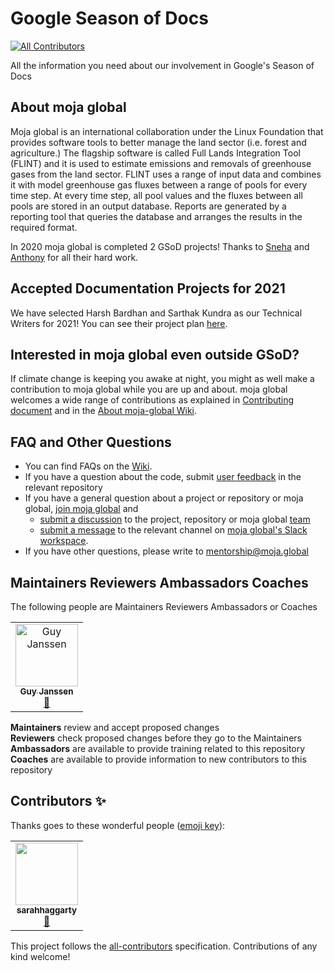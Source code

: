 # Google Season of Docs
<!-- ALL-CONTRIBUTORS-BADGE:START - Do not remove or modify this section -->
[![All Contributors](https://img.shields.io/badge/all_contributors-1-orange.svg?style=flat-square)](#contributors-)
<!-- ALL-CONTRIBUTORS-BADGE:END -->
All the information you need about our involvement in Google's Season of Docs

## About moja global
Moja global is an international collaboration under the Linux Foundation that provides software tools to better manage the land sector (i.e. forest and agriculture.) The flagship software is called Full Lands Integration Tool (FLINT) and it is used to estimate emissions and removals of greenhouse gases from the land sector. FLINT uses a range of input data and combines it with model greenhouse gas fluxes between a range of pools for every time step. At every time step, all pool values and the fluxes between all pools are stored in an output database. Reports are generated by a reporting tool that queries the database and arranges the results in the required format.  

In 2020 moja global is completed 2 GSoD projects! Thanks to [Sneha](https://github.com/Tlazypanda) and [Anthony](https://github.com/Tonnix) for all their hard work.

## Accepted Documentation Projects for 2021

We have selected Harsh Bardhan and Sarthak Kundra as our Technical Writers for 2021! You can see their project plan [here](https://github.com/moja-global/Google_Season_of_Documentation/blob/master/GSoD2021-moja-global-proposal.md). 

## Interested in moja global even outside GSoD?  

If climate change is keeping you awake at night, you might as well make a contribution to moja global while you are up and about. moja global welcomes a wide range of contributions as explained in [Contributing document](https://github.com/moja-global/About-moja-global/blob/master/CONTRIBUTING.md) and in the [About moja-global Wiki](https://github.com/moja-global/.github/wiki).  


## FAQ and Other Questions  

* You can find FAQs on the [Wiki](https://github.com/moja-global/About-moja-global/blob/master/Contributing/How-to-Join-moja-global.md).  
* If you have a question about the code, submit [user feedback](https://github.com/moja-global/About-moja-global/blob/master/Contributing/How-to-Provide-User-Feedback.md) in the relevant repository  
* If you have a general question about a project or repository or moja global, [join moja global](https://github.com/moja-global/About-moja-global/blob/master/Contributing/How-to-Join-moja-global.md) and
    * [submit a discussion](https://help.github.com/en/articles/about-team-discussions) to the project, repository or moja global [team](https://github.com/orgs/moja-global/teams)
    * [submit a message](https://get.slack.help/hc/en-us/categories/200111606#send-messages) to the relevant channel on [moja global's Slack workspace](https://mojaglobal.slack.com).
* If you have other questions, please write to mentorship@moja.global   


## Maintainers Reviewers Ambassadors Coaches

The following people are Maintainers Reviewers Ambassadors or Coaches

<table><tr><td align="center"><a href="https://github.com/gmajan"><img src="https://avatars0.githubusercontent.com/u/8733319?v=4" width="100px;" alt="Guy Janssen"/><br /><sub><b>Guy Janssen</b></sub></a><br /><a href="#maintenance-gmajan" title="Maintenance">🚧</a></tr></table>

**Maintainers** review and accept proposed changes  
**Reviewers** check proposed changes before they go to the Maintainers  
**Ambassadors** are available to provide training related to this repository  
**Coaches** are available to provide information to new contributors to this repository  

## Contributors ✨

Thanks goes to these wonderful people ([emoji key](https://allcontributors.org/docs/en/emoji-key)):

<!-- ALL-CONTRIBUTORS-LIST:START - Do not remove or modify this section -->
<!-- prettier-ignore-start -->
<!-- markdownlint-disable -->
<table>
  <tr>
    <td align="center"><a href="https://github.com/sarahhaggarty"><img src="https://avatars.githubusercontent.com/u/81160244?v=4?s=100" width="100px;" alt=""/><br /><sub><b>sarahhaggarty</b></sub></a><br /><a href="https://github.com/moja-global/Google_Season_of_Documentation/commits?author=sarahhaggarty" title="Documentation">📖</a></td>
  </tr>
</table>

<!-- markdownlint-restore -->
<!-- prettier-ignore-end -->

<!-- ALL-CONTRIBUTORS-LIST:END -->

This project follows the [all-contributors](https://github.com/all-contributors/all-contributors) specification. Contributions of any kind welcome!